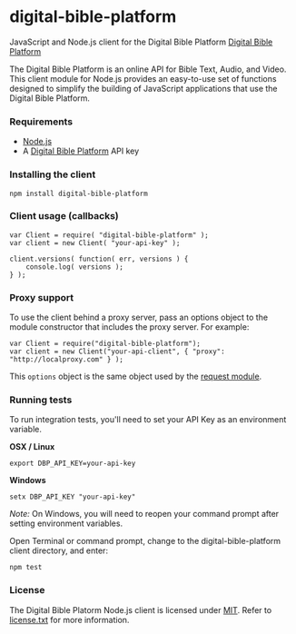 # digital-bible-platform

JavaScript and Node.js client for the Digital Bible Platform [Digital Bible Platform](http://digitalbibleplatform.com/)

The Digital Bible Platform is an online API for Bible Text, Audio, and Video. This client module for Node.js provides an easy-to-use set of functions designed to simplify the building of JavaScript applications that use the Digital Bible Platform.

### Requirements

* [Node.js](http://nodejs.org)
* A [Digital Bible Platform](http://www.digitalbibleplatform.com/dev/signup/) API key

### Installing the client

```
npm install digital-bible-platform
```

### Client usage (callbacks)

```
var Client = require( "digital-bible-platform" );
var client = new Client( "your-api-key" );

client.versions( function( err, versions ) {
	console.log( versions );
} );
```

### Proxy support

To use the client behind a proxy server, pass an options object to the module constructor that includes the proxy server. For example:

```
var Client = require("digital-bible-platform");
var client = new Client("your-api-client", { "proxy": "http://localproxy.com" } );
```

This `options` object is the same object used by the [request module](https://github.com/mikeal/request#requestoptions-callback).

### Running tests

To run integration tests, you'll need to set your API Key as an environment variable.

**OSX / Linux**

```
export DBP_API_KEY=your-api-key
```

**Windows**

```
setx DBP_API_KEY "your-api-key"
```

_Note:_ On Windows, you will need to reopen your command prompt after setting environment variables.

Open Terminal or command prompt, change to the digital-bible-platform client directory, and enter:

```
npm test
```

### License

The Digital Bible Platorm Node.js client is licensed under [MIT](http://www.opensource.org/licenses/mit-license.php). Refer to [license.txt](https://github.com/reverentgeek/digital-bible-platform/blob/master/LICENSE) for more information.

